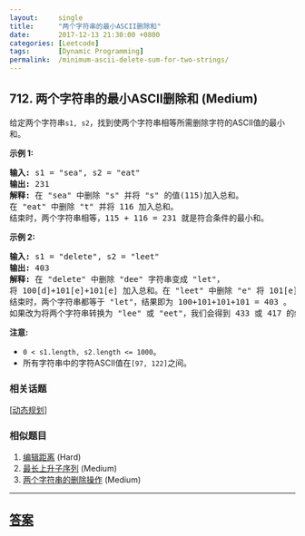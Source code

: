 ```yaml
---
layout:     single
title:      "两个字符串的最小ASCII删除和"
date:       2017-12-13 21:30:00 +0800
categories: [Leetcode]
tags:       [Dynamic Programming]
permalink:  /minimum-ascii-delete-sum-for-two-strings/
---
```


## 712. 两个字符串的最小ASCII删除和 (Medium)

<p>给定两个字符串<code>s1, s2</code>，找到使两个字符串相等所需删除字符的ASCII值的最小和。</p>

<p><strong>示例 1:</strong></p>

<pre>
<strong>输入:</strong> s1 = &quot;sea&quot;, s2 = &quot;eat&quot;
<strong>输出:</strong> 231
<strong>解释:</strong> 在 &quot;sea&quot; 中删除 &quot;s&quot; 并将 &quot;s&quot; 的值(115)加入总和。
在 &quot;eat&quot; 中删除 &quot;t&quot; 并将 116 加入总和。
结束时，两个字符串相等，115 + 116 = 231 就是符合条件的最小和。
</pre>

<p><strong>示例&nbsp;2:</strong></p>

<pre>
<strong>输入:</strong> s1 = &quot;delete&quot;, s2 = &quot;leet&quot;
<strong>输出:</strong> 403
<strong>解释:</strong> 在 &quot;delete&quot; 中删除 &quot;dee&quot; 字符串变成 &quot;let&quot;，
将 100[d]+101[e]+101[e] 加入总和。在 &quot;leet&quot; 中删除 &quot;e&quot; 将 101[e] 加入总和。
结束时，两个字符串都等于 &quot;let&quot;，结果即为 100+101+101+101 = 403 。
如果改为将两个字符串转换为 &quot;lee&quot; 或 &quot;eet&quot;，我们会得到 433 或 417 的结果，比答案更大。
</pre>

<p><strong>注意:</strong></p>

<ul>
	<li><code>0 &lt; s1.length, s2.length &lt;= 1000</code>。</li>
	<li>所有字符串中的字符ASCII值在<code>[97, 122]</code>之间。</li>
</ul>

### 相关话题
  [[动态规划](https://github.com/openset/leetcode/tree/master/tag/dynamic-programming/README.md)]

### 相似题目
  1. [编辑距离](/edit-distance) (Hard)
  1. [最长上升子序列](/longest-increasing-subsequence) (Medium)
  1. [两个字符串的删除操作](/delete-operation-for-two-strings) (Medium)

---

## [答案](https://github.com/openset/leetcode/tree/master/problems/minimum-ascii-delete-sum-for-two-strings)
